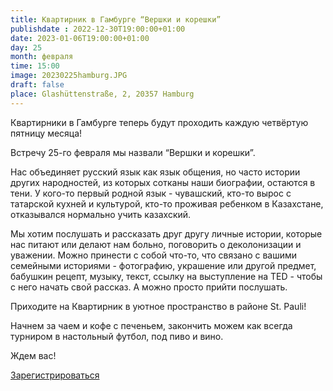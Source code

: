 ```yaml
---
title: Квартирник в Гамбурге “Вершки и корешки”
publishdate : 2022-12-30T19:00:00+01:00
date: 2023-01-06T19:00:00+01:00
day: 25
month: февраля
time: 15:00
image: 20230225hamburg.JPG
draft: false
place: Glashüttenstraße, 2, 20357 Hamburg
---
```

Квартирники в Гамбурге теперь будут проходить каждую четвёртую пятницу месяца!

Встречу 25-го февраля мы назвали “Вершки и корешки”. 

Нас объединяет русский язык как язык общения, но часто истории других народностей, из которых сотканы наши биографии, остаются в тени. У кого-то первый родной язык - чувашский, кто-то вырос с татарской кухней и культурой, кто-то проживая ребенком в Казахстане, отказывался нормально учить казахский. 

Мы хотим послушать и рассказать друг другу личные истории, которые нас питают или делают нам больно, поговорить о деколонизации и уважении. Можно принести с собой что-то, что связано с вашими семейными историями - фотографию, украшение или другой предмет, бабушкин рецепт, музыку, текст, ссылку на выступление на TED - чтобы с него начать свой рассказ. А можно просто прийти послушать.

Приходите на Квартирник в уютное пространство в районе St. Pauli! 

Начнем за чаем и кофе с печеньем, закончить можем как всегда турниром в настольный футбол, под пиво и вино.

Ждем вас!

[Зарегистрироваться](https://www.eventbrite.de/e/556415643167)